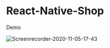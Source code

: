 # React-Native-Shop
Demo


![Screenrecorder-2020-11-05-17-43](https://user-images.githubusercontent.com/35971592/98257721-0fc1a500-1f91-11eb-9e7c-86b22c5ef058.gif)
